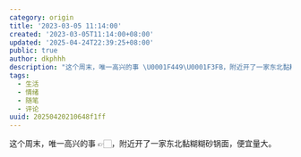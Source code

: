 ```yaml
---
category: origin
title: '2023-03-05 11:14:00'
created: '2023-03-05T11:14:00+08:00'
updated: '2025-04-24T22:39:25+08:00'
public: true
author: dkphhh
description: "这个周末，唯一高兴的事 \U0001F449\U0001F3FB，附近开了一家东北黏糊糊砂锅面，便宜量大……"
tags:
  - 生活
  - 情绪
  - 随笔
  - 评论
uuid: 20250420210648f1ff
---
```


这个周末，唯一高兴的事 👉🏻，附近开了一家东北黏糊糊砂锅面，便宜量大。
